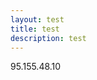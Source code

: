 ```yaml
---
layout: test
title: test
description: test
---
```


<html>
<body>
<p>95.155.48.10</p>
<p></p>
</body>

</html>
